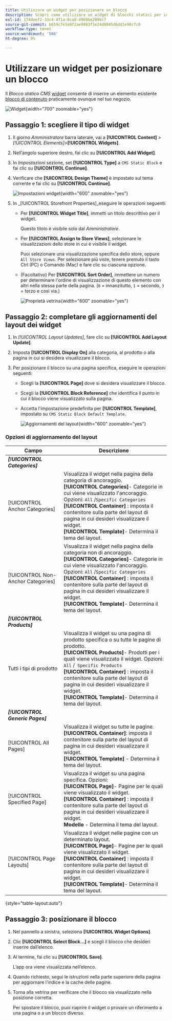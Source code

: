 ```yaml
---
title: Utilizzare un widget per posizionare un blocco
description: Scopri come utilizzare un widget di blocchi statici per inserire un contenuto esistente quasi ovunque all’interno del tuo store.
exl-id: 174deef2-33c4-4f1a-8ca8-4969be209bc7
source-git-commit: b659c7e1e8f2ae9883f1e24d8045d6dd1e90cfc0
workflow-type: tm+mt
source-wordcount: '566'
ht-degree: 0%

---
```


# Utilizzare un widget per posizionare un blocco

Il _Blocco statico CMS_ [widget](widgets.md) consente di inserire un elemento esistente [blocco di contenuto](blocks.md) praticamente ovunque nel tuo negozio.

![Widget](./assets/widgets.png){width="700" zoomable="yes"}

## Passaggio 1: scegliere il tipo di widget

1. Il giorno _Amministratore_ barra laterale, vai a **[!UICONTROL Content]** > _[!UICONTROL Elements]_>**[!UICONTROL Widgets]**.

1. Nell’angolo superiore destro, fai clic su **[!UICONTROL Add Widget]**.

1. In _Impostazioni_ sezione, set **[!UICONTROL Type]** a `CMS Static Block` e fai clic su **[!UICONTROL Continue]**.

1. Verificare che **[!UICONTROL Design Theme]** è impostato sul tema corrente e fai clic su **[!UICONTROL Continue]**.

   ![Impostazioni widget](./assets/widget-settings.png){width="600" zoomable="yes"}

1. In _[!UICONTROL Storefront Properties]_eseguire le operazioni seguenti:

   - Per **[!UICONTROL Widget Title]**, immetti un titolo descrittivo per il widget.

     Questo titolo è visibile solo dal _Amministratore_.

   - Per **[!UICONTROL Assign to Store Views]**, selezionare le visualizzazioni dello store in cui è visibile il widget.

     Puoi selezionare una visualizzazione specifica dello store, oppure `All Store Views`. Per selezionare più viste, tenere premuto il tasto Ctrl (PC) o Comando (Mac) e fare clic su ciascuna opzione.

   - (Facoltativo) Per **[!UICONTROL Sort Order]**, immettere un numero per determinare l&#39;ordine di visualizzazione di questo elemento con altri nella stessa parte della pagina. (`0` = innanzitutto, `1` = secondo, `3` = terzo e così via.)

     ![Proprietà vetrina](./assets/widget-storefront-properties.png){width="600" zoomable="yes"}

## Passaggio 2: completare gli aggiornamenti del layout dei widget

1. In _[!UICONTROL Layout Updates]_, fare clic su **[!UICONTROL Add Layout Update]**.

1. Imposta **[!UICONTROL Display On]** alla categoria, al prodotto o alla pagina in cui si desidera visualizzare il blocco.

1. Per posizionare il blocco su una pagina specifica, eseguire le operazioni seguenti:

   - Scegli la **[!UICONTROL Page]** dove si desidera visualizzare il blocco.

   - Scegli la **[!UICONTROL Block Reference]** che identifica il punto in cui il blocco viene visualizzato sulla pagina.

   - Accetta l&#39;impostazione predefinita per **[!UICONTROL Template]**, impostato su `CMS Static Block Default Template`.

     ![Aggiornamenti del layout](./assets/widget-layout-update-home-page.png){width="600" zoomable="yes"}

### Opzioni di aggiornamento del layout

| Campo | Descrizione |
|--- |--- |
| **_[!UICONTROL Categories]_** |  |
| [!UICONTROL Anchor Categories] | Visualizza il widget nella pagina della categoria di ancoraggio.<br/>**[!UICONTROL Categories]**- Categorie in cui viene visualizzato l&#39;ancoraggio. Opzioni: `All` /`Specific Categories`<br/>**[!UICONTROL Container]** : imposta il contenitore sulla parte del layout di pagina in cui desideri visualizzare il widget.<br/>**[!UICONTROL Template]**- Determina il tema del layout. |
| [!UICONTROL Non-Anchor Categories] | Visualizza il widget nella pagina della categoria non di ancoraggio.<br/>**[!UICONTROL Categories]**- Categorie in cui viene visualizzato l&#39;ancoraggio. Opzioni: `All` /`Specific Categories`<br/>**[!UICONTROL Container]** : imposta il contenitore sulla parte del layout di pagina in cui desideri visualizzare il widget.<br/>**[!UICONTROL Template]**- Determina il tema del layout. |
| **_[!UICONTROL Products]_** |  |
| Tutti i tipi di prodotto | Visualizza il widget su una pagina di prodotto specifica o su tutte le pagine di prodotto. <br/>**[!UICONTROL Products]**- Prodotti per i quali viene visualizzato il widget. Opzioni: `All` /` Specific Products`<br/>**[!UICONTROL Container]** : imposta il contenitore sulla parte del layout di pagina in cui desideri visualizzare il widget.<br/>**[!UICONTROL Template]**- Determina il tema del layout. |
| **_[!UICONTROL Generic Pages]_** |  |
| [!UICONTROL All Pages] | Visualizza il widget su tutte le pagine. <br/>**[!UICONTROL Container]**: imposta il contenitore sulla parte del layout di pagina in cui desideri visualizzare il widget.<br/>**[!UICONTROL Template]** - Determina il tema del layout. |
| [!UICONTROL Specified Page] | Visualizza il widget su una pagina specifica. Opzioni:<br/>**[!UICONTROL Page]**- Pagine per le quali viene visualizzato il widget.<br/>**[!UICONTROL Container]** : imposta il contenitore sulla parte del layout di pagina in cui desideri visualizzare il widget.<br/>**Modello** - Determina il tema del layout. |
| [!UICONTROL Page Layouts] | Visualizza il widget nelle pagine con un determinato layout. <br/>**[!UICONTROL Page]**- Pagine per le quali viene visualizzato il widget.<br/>**[!UICONTROL Container]** : imposta il contenitore sulla parte del layout di pagina in cui desideri visualizzare il widget.<br/>**[!UICONTROL Template]**- Determina il tema del layout. |

{style="table-layout:auto"}

## Passaggio 3: posizionare il blocco

1. Nel pannello a sinistra, seleziona **[!UICONTROL Widget Options]**.

1. Clic **[!UICONTROL Select Block…]** e scegli il blocco che desideri inserire dall’elenco.

1. Al termine, fai clic su **[!UICONTROL Save]**.

   L’app ora viene visualizzata nell’elenco.

1. Quando richiesto, segui le istruzioni nella parte superiore della pagina per aggiornare l’indice e la cache delle pagine.

1. Torna alla vetrina per verificare che il blocco sia visualizzato nella posizione corretta.

   Per spostare il blocco, puoi riaprire il widget o provare un riferimento a una pagina o a un blocco diverso.
